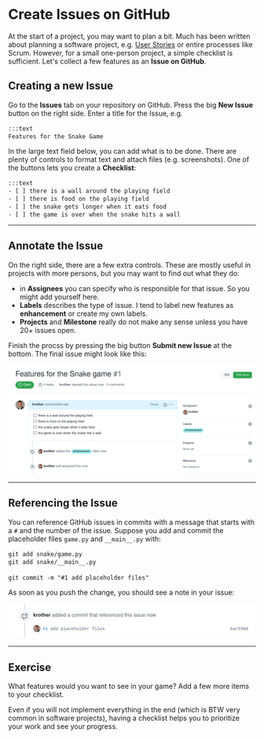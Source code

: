
# Create Issues on GitHub

At the start of a project, you may want to plan a bit.
Much has been written about planning a software project, e.g. [User Stories](user_stories.md) or entire processes like Scrum.
However, for a small one-person project, a simple checklist is sufficient.
Let's collect a few features as an **Issue on GitHub**.

## Creating a new Issue

Go to the **Issues** tab on your repository on GitHub.
Press the big **New Issue** button on the right side.
Enter a title for the Issue, e.g.

    :::text
    Features for the Snake Game

In the large text field below, you can add what is to be done.
There are plenty of controls to format text and attach files (e.g. screenshots).
One of the buttons lets you create a **Checklist**:

    :::text
    - [ ] there is a wall around the playing field
    - [ ] there is food on the playing field
    - [ ] the snake gets longer when it eats food
    - [ ] the game is over when the snake hits a wall

----

## Annotate the Issue

On the right side, there are a few extra controls.
These are mostly useful in projects with more persons, but you may want to find out what they do:

* in **Assignees** you can specify who is responsible for that issue. So you might add yourself here.
* **Labels** describes the type of issue. I tend to label new features as **enhancement** or create my own labels.
* **Projects** and **Milestone** really do not make any sense unless you have 20+ issues open.

Finish the procss by pressing the big button **Submit new Issue** at the bottom.
The final issue might look like this:

![GitHub issue](images/github_issue.png)

----

## Referencing the Issue

You can reference GitHub issues in commits with a message that starts with a `#` and the number of the issue.
Suppose you add and commit the placeholder files `game.py` and `__main__.py` with:

    git add snake/game.py
    git add snake/__main__.py

    git commit -m "#1 add placeholder files"

As soon as you push the change, you should see a note in your issue:

![comment in GitHub issue](images/github_issue_comment.png)

----

## Exercise

What features would you want to see in your game?
Add a few more items to your checklist.

Even if you will not implement everything in the end (which is BTW very common in software projects),
having a checklist helps you to prioritize your work and see your progress.
